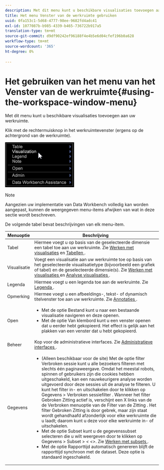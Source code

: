 ```yaml
---
description: Met dit menu kunt u beschikbare visualisaties toevoegen aan uw werkruimte.
title: Het menu Venster van de werkruimte gebruiken
uuid: 0fa153c1-5d68-4777-98ee-9682fd4adc41
exl-id: 1077087b-b985-4339-b465-736722b917a5
translation-type: tm+mt
source-git-commit: d9df90242ef96188f4e4b5e6d04cfef196b0a628
workflow-type: tm+mt
source-wordcount: '365'
ht-degree: 0%

---
```


# Het gebruiken van het menu van het Venster van de werkruimte{#using-the-workspace-window-menu}

Met dit menu kunt u beschikbare visualisaties toevoegen aan uw werkruimte.

Klik met de rechtermuisknop in het werkruimtevenster (ergens op de achtergrond van de werkruimte).

![](assets/mnu_workspace.png)

>[!NOTE]
>
>Aangezien uw implementatie van Data Workbench volledig kan worden aangepast, kunnen de weergegeven menu-items afwijken van wat in deze sectie wordt beschreven.

De volgende tabel bevat beschrijvingen van elk menu-item.

<table id="table_00C0D3E6098E473E8D3B66F48FB635B3"> 
 <thead> 
  <tr> 
   <th colname="col1" class="entry"> Menuoptie </th> 
   <th colname="col2" class="entry"> Beschrijving </th> 
  </tr> 
 </thead>
 <tbody> 
  <tr> 
   <td colname="col1"> Tabel </td> 
   <td colname="col2"> Hiermee voegt u op basis van de geselecteerde dimensie een tabel toe aan uw werkruimte. Zie <a href="../../../home/c-get-started/c-vis/c-vis.md#concept-f6c7728d5aaa4304bbf2e4dfaed48739"> Werken met visualisaties</a> en <a href="../../../home/c-get-started/c-analysis-vis/c-tables/c-tables.md#concept-c632cb8ad9724f90ac5c294d52ae667f"> Tabellen </a>. </td> 
  </tr> 
  <tr> 
   <td colname="col1"> Visualisatie </td> 
   <td colname="col2"> Voegt een visualisatie aan uw werkruimte toe op basis van het geselecteerde visualisatietype (bijvoorbeeld een grafiek of tabel) en de geselecteerde dimensie(s). Zie <a href="../../../home/c-get-started/c-vis/c-vis.md#concept-f6c7728d5aaa4304bbf2e4dfaed48739"> Werken met visualisaties </a> en <a href="../../../home/c-get-started/c-analysis-vis/c-analysis-vis.md#concept-cb5b9716d3404b2b888a55b3efec1fa5"> Analyse visualisaties </a>. </td> 
  </tr> 
  <tr> 
   <td colname="col1"> Legenda </td> 
   <td colname="col2"> Hiermee voegt u een legenda toe aan de werkruimte. Zie <a href="../../../home/c-get-started/c-analysis-vis/c-legends/c-legends.md#concept-ba7a886967314ee5aa358f5949665494"> Legenda </a>. </td> 
  </tr> 
  <tr> 
   <td colname="col1"> Opmerking </td> 
   <td colname="col2"> Hiermee voegt u een afbeeldings-, tekst- of dynamisch titelvenster toe aan uw werkruimte. Zie <a href="../../../home/c-get-started/c-analysis-vis/c-annots/c-annots.md#concept-ab80edcbc4204dd78c73630511f75ab0"> Annotaties </a>. </td> 
  </tr> 
  <tr> 
   <td colname="col1"> Open </td> 
   <td colname="col2"> <p> 
     <ul id="ul_173273B72EE24A52927B59E63F0BF19B"> 
      <li id="li_1EF395A0425047A9981891A0D9D29F07">Met de optie <span class="wintitle"> Bestand </span> kunt u naar een bestaande visualisatie navigeren en deze openen. </li> 
      <li id="li_E02E8929B8E247B0A46F6D708C51B1E2">Met de optie <span class="wintitle"> Van klembord </span> kunt u een venster openen dat u eerder hebt gekopieerd. Het effect is gelijk aan het plakken van een venster dat u hebt gekopieerd. </li> 
     </ul> </p> </td> 
  </tr> 
  <tr> 
   <td colname="col1"> Beheer </td> 
   <td colname="col2"> Kop voor de administratieve interfaces. Zie <a href="../../../home/c-get-started/c-admin-intrf/c-admin-intrf.md#concept-855c1a91e1a948969fab592adca15f74"> Administratieve interfaces </a>. </td> 
  </tr> 
  <tr> 
   <td colname="col1"> Gegevens </td> 
   <td colname="col2"> <p> 
     <ul id="ul_CFAC2CBB10464079A78A9127C25482FF"> 
      <li id="li_78C64D2602674C2D85509422FF055D5C">(Alleen beschikbaar voor de site) Met de optie <span class="wintitle"> filter Verbroken sessie </span> kunt u alle bezoekers filteren met slechts één paginaweergave. Omdat het meestal robots, spinnen of gebruikers zijn die cookies hebben uitgeschakeld, kan een nauwkeurigere analyse worden uitgevoerd door deze sessies uit de analyse te filteren. U kunt het filter in- en uitschakelen door te klikken op <span class="uicontrol"> Gegevens </span> &gt; <span class="uicontrol"> Verbroken sessiefilter </span>. Wanneer het <span class="wintitle"> filter Gebroken Zitting </span> actief is, verschijnt een X links van de <span class="wintitle"> de Verbroken menuoptie van de Filter van de Zitting </span>. Het <span class="wintitle"> filter Gebroken Zitting </span> is door gebrek, maar zijn staat wordt gehandhaafd afzonderlijk voor elke werkruimte die u laadt; daarom kunt u deze voor elke werkruimte in- of uitschakelen. </li> 
      <li id="li_DB69A4EAD6964CCEAE59E1B2E9CED394">Met de optie <span class="wintitle"> Subset </span> kunt u de gegevenssubset selecteren die u wilt weergeven door te klikken op <span class="uicontrol"> Gegevens </span> &gt; <span class="uicontrol"> Subset </span> &gt; <i>&lt; <span class="uicontrol"> &lt;</span>&gt;</i>. Zie <a href="../../../home/c-get-started/c-vis/c-wk-subsets/c-wk-subsets.md#concept-43809322b6374d5cb2536630a13e943b"> Werken met subsets </a>. </li> 
      <li id="li_1B3C3835F1F94028AA45FC29D04F8CF8">Met de optie <span class="wintitle"> Rapporttijd automatisch genereren </span> blijft de rapporttijd synchroon met de dataset. Deze optie is standaard ingeschakeld. </li> 
     </ul> </p> </td> 
  </tr> 
 </tbody> 
</table>
